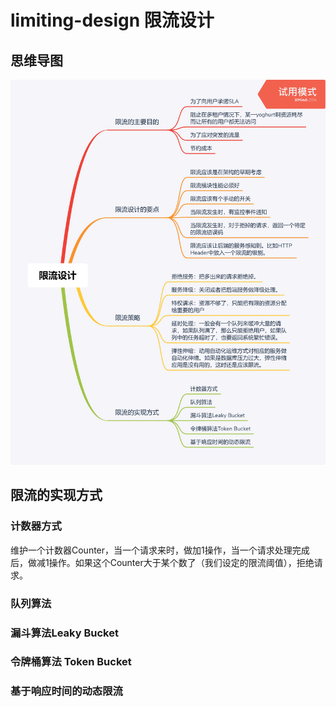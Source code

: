 # limiting-design 限流设计
## 思维导图
![limiting-design.png](https://github.com/qinxiongzhou/distributedSystem/blob/master/limiting-design/limiting-design.png)

## 限流的实现方式
### 计数器方式
维护一个计数器Counter，当一个请求来时，做加1操作，当一个请求处理完成后，做减1操作。如果这个Counter大于某个数了（我们设定的限流阈值），拒绝请求。
### 队列算法


### 漏斗算法Leaky Bucket


### 令牌桶算法 Token Bucket


### 基于响应时间的动态限流
